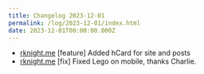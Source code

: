 ```yaml
---
title: Changelog 2023-12-01
permalink: /log/2023-12-01/index.html
date: 2023-12-01T00:00:00.000Z
---
```


- [rknight.me](https://rknight.me) [feature] Added hCard for site and posts
- [rknight.me](https://rknight.me) [fix] Fixed Lego on mobile, thanks Charlie.